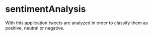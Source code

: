 # sentimentAnalysis
With this application tweets are analyzed in order to classify them as positive, neutral or negative.
